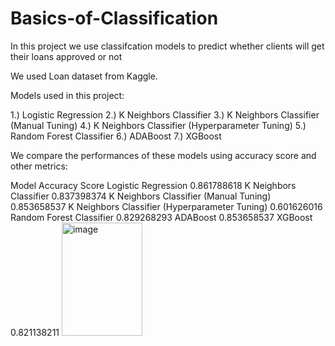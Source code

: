 # Basics-of-Classification
In this project we use classifcation models to predict whether clients will get their loans approved or not

We used Loan dataset from Kaggle.

Models used in this project:

1.) Logistic Regression
2.) K Neighbors Classifier
3.) K Neighbors Classifier (Manual Tuning)
4.) K Neighbors Classifier (Hyperparameter Tuning)
5.) Random Forest Classifier
6.) ADABoost
7.) XGBoost 

We compare the performances of these models using accuracy score and other metrics:

Model	Accuracy Score
Logistic Regression	0.861788618
K Neighbors Classifier	0.837398374
K Neighbors Classifier (Manual Tuning)	0.853658537
K Neighbors Classifier (Hyperparameter Tuning)	0.601626016
Random Forest Classifier	0.829268293
ADABoost	0.853658537
XGBoost	0.821138211
<img width="129" height="181" alt="image" src="https://github.com/user-attachments/assets/c914be8b-f16d-47cc-ac01-1acaf4296115" />

